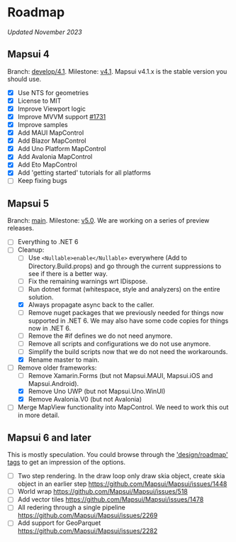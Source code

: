 # Roadmap 
*Updated November 2023*

## Mapsui 4

Branch: [develop/4.1](https://github.com/Mapsui/Mapsui/tree/develop/4.1). Milestone: [v4.1](https://github.com/Mapsui/Mapsui/milestone/9). Mapsui v4.1.x is the stable version you should use.

- [x] Use NTS for geometries
- [x] License to MIT
- [x] Improve Viewport logic
- [x] Improve MVVM support [#1731](https://github.com/Mapsui/Mapsui/issues/1731)
- [x] Improve samples
- [x] Add MAUI MapControl
- [x] Add Blazor MapControl
- [x] Add Uno Platform MapControl
- [x] Add Avalonia MapControl
- [x] Add Eto MapControl
- [x] Add 'getting started' tutorials for all platforms
- [ ] Keep fixing bugs

## Mapsui 5

Branch: [main](https://github.com/Mapsui/Mapsui/tree/main). Milestone: [v5.0](https://github.com/Mapsui/Mapsui/milestone/10). We are working on a series of preview releases.

- [ ] Everything to .NET 6
- [ ] Cleanup:
  - [ ] Use `<Nullable>enable</Nullable>` everywhere (Add to Directory.Build.props) and go through the current suppressions to see if there is a better way.
  - [ ] Fix the remaining warnings wrt IDispose.
  - [ ] Run dotnet format (whitespace, style and analyzers) on the entire solution.
  - [x] Always propagate async back to the caller.
  - [ ] Remove nuget packages that we previously needed for things now supported in .NET 6. We may also have some code copies for things now in .NET 6.
  - [ ] Remove the #if defines we do not need anymore.
  - [ ] Remove all scripts and configurations we do not use anymore.
  - [ ] Simplify the build scripts now that we do not need the workarounds.
  - [x] Rename master to main.
- [ ] Remove older frameworks:
  - [ ] Remove Xamarin.Forms (but not Mapsui.MAUI, Mapsui.iOS and Mapsui.Android).
  - [x] Remove Uno UWP (but not Mapsui.Uno.WinUI)
  - [x] Remove Avalonia.V0 (but not Avalonia)
- [ ] Merge MapView functionality into MapControl. We need to work this out in more detail.

## Mapsui 6 and later

This is mostly speculation. You could browse through the ['design/roadmap' tags](https://github.com/Mapsui/Mapsui/labels/design%2Froadmap) to get an impression of the options.

- [ ] Two step rendering. In the draw loop only draw skia object, create skia object in an earlier step https://github.com/Mapsui/Mapsui/issues/1448
- [ ] World wrap https://github.com/Mapsui/Mapsui/issues/518
- [ ] Add vector tiles https://github.com/Mapsui/Mapsui/issues/1478
- [ ] All redering through a single pipeline https://github.com/Mapsui/Mapsui/issues/2269
- [ ] Add support for GeoParquet https://github.com/Mapsui/Mapsui/issues/2282
